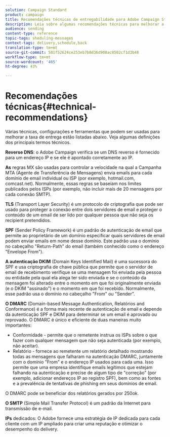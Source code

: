 ```yaml
---
solution: Campaign Standard
product: campaign
title: Recomendações técnicas de entregabilidade para Adobe Campaign Standard
description: Leia sobre algumas recomendações técnicas para melhorar a entrega com a Adobe Campaign Standard.
audience: sending
content-type: reference
topic-tags: sheduling-messages
context-tags: delivery,schedule,back
translation-type: tm+mt
source-git-commit: 501f52624ce253eb7b0d36d908ac8502cf1d3b48
workflow-type: tm+mt
source-wordcount: '465'
ht-degree: 43%

---
```



# Recomendações técnicas{#technical-recommendations}

Várias técnicas, configurações e ferramentas que podem ser usadas para melhorar a taxa de entrega estão listadas abaixo. Veja algumas definições dos principais termos técnicos.

**Reverse DNS**: o Adobe Campaign verifica se um DNS reverso é fornecido para um endereço IP e se ele é apontado corretamente ao IP.

**As** regras MX são usadas para controlar a velocidade na qual a Campanha MTA (Agente de Transferência de Mensagens) envia emails para cada domínio de email individual ou ISP (por exemplo, hotmail.com, comcast.net). Normalmente, essas regras se baseiam nos limites publicados pelos ISPs (por exemplo, não incluir mais de 20 mensagens por cada conexão SMTP).

**TLS** (Transport Layer Security) é um protocolo de criptografia que pode ser usado para proteger a conexão entre dois servidores de email e proteger o conteúdo de um email de ser lido por qualquer pessoa que não seja os recipient pretendidos.

**SPF** (Sender Policy Framework) é um padrão de autenticação de email que permite ao proprietário de um domínio especificar quais servidores de email podem enviar emails em nome desse domínio. Este padrão usa o domínio no cabeçalho &quot;Return-Path&quot; do email (também conhecido como o endereço &quot;Envelope From&quot;).

**A autenticação DKIM** (Domain Keys Identified Mail) é uma sucessora do SPF e usa criptografia de chave pública que permite que o servidor de email de recebimento verifique se uma mensagem foi enviada pela pessoa ou entidade pela qual ela alega ter sido enviada e se o conteúdo da mensagem foi alterado entre o momento em que foi originalmente enviada (e o DKIM &quot;assinado&quot;) e o momento em que foi recebido. Normalmente, esse padrão usa o domínio no cabeçalho &quot;From&quot; ou &quot;Sender&quot;.

**O DMARC** (Domain-based Message Authentication, Relatórios and Conformance) é a forma mais recente de autenticação de email e depende da autenticação SPF e DKIM para determinar se um email é aprovado ou reprovado. O DMARC é único e eficiente de duas maneiras muito importantes:
* Conformidade - permite que o remetente instrua os ISPs sobre o que fazer com qualquer mensagem que não seja autenticada (por exemplo, não aceitar).
* Relatório - fornece ao remetente um relatório detalhado mostrando todas as mensagens que falharam na autenticação DMARC, juntamente com o domínio &quot;From&quot; e o endereço IP usados para cada uma. Isso permite que uma empresa identifique emails legítimos que estejam falhando na autenticação e precise de algum tipo de &quot;correção&quot; (por exemplo, adicionar endereços IP ao registro SPF), bem como as fontes e a prevalência de tentativas de phishing em seus domínios de email.

O DMARC pode se beneficiar dos relatórios gerados por 250ok.

**O SMTP**  (Simple Mail Transfer Protocol) é um padrão da Internet para transmissão de e-mail.

**IPs** dedicados: O Adobe fornece uma estratégia de IP dedicada para cada cliente com um IP ampliado para criar uma reputação e otimizar o desempenho do delivery.
